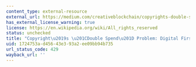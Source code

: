 ```yaml
---
content_type: external-resource
external_url: https://medium.com/creativeblockchain/copyrights-double-spend-problem-digital-first-sales-f18c586612b9#.pod85fuzu
has_external_license_warning: true
license: https://en.wikipedia.org/wiki/All_rights_reserved
status: unchecked
title: "Copyright\u2019s \u201CDouble Spend\u201D Problem: Digital First Sales"
uid: 1724753a-d456-43e3-93a2-ee09bb94b735
url_status_code: 429
wayback_url: ''
---
```

